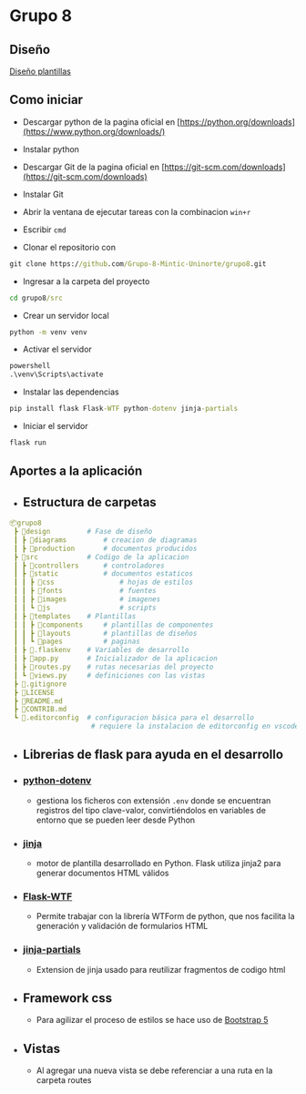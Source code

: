 # Grupo 8

## Diseño
[Diseño plantillas](https://www.figma.com/file/foeCJgr3Mo0N2j0mOmZZyd/Mi-primer-diseño-en-figma?node-id=0%3A1)

## Como iniciar

- Descargar python de la pagina oficial en [https://python.org/downloads](https://www.python.org/downloads/)

- Instalar python

- Descargar Git de la pagina oficial en [https://git-scm.com/downloads](https://git-scm.com/downloads)

- Instalar Git

- Abrir la ventana de ejecutar tareas con la combinacion `win+r`

- Escribir `cmd`

- Clonar el repositorio con

```cmd
git clone https://github.com/Grupo-8-Mintic-Uninorte/grupo8.git
```

- Ingresar a la carpeta del proyecto

```cmd
cd grupo8/src
```

- Crear un servidor local

```cmd
python -m venv venv
```

- Activar el servidor

```cmd
powershell
.\venv\Scripts\activate
```

- Instalar las dependencias

```cmd
pip install flask Flask-WTF python-dotenv jinja-partials
```

- Iniciar el servidor

```cmd
flask run
```

## Aportes a la aplicación

- ## Estructura de carpetas

```yml
📦grupo8
 ┣ 📂design         # Fase de diseño
 ┃ ┣ 📂diagrams         # creacion de diagramas
 ┃ ┣ 📂production       # documentos producidos
 ┣ 📂src            # Codigo de la aplicacion
 ┃ ┣ 📂controllers      # controladores
 ┃ ┣ 📂static           # documentos estaticos
 ┃ ┃ ┣ 📂css                # hojas de estilos
 ┃ ┃ ┣ 📂fonts              # fuentes
 ┃ ┃ ┣ 📂images             # imagenes
 ┃ ┃ ┗ 📂js                 # scripts
 ┃ ┣ 📂templates    # Plantillas
 ┃ ┃ ┣ 📂components     # plantillas de componentes
 ┃ ┃ ┣ 📂layouts        # plantillas de diseños
 ┃ ┃ ┗ 📂pages          # paginas
 ┃ ┣ 📜.flaskenv    # Variables de desarrollo
 ┃ ┣ 📜app.py       # Inicializador de la aplicacion
 ┃ ┣ 📜routes.py    # rutas necesarias del proyecto
 ┃ ┗ 📜views.py     # definiciones con las vistas
 ┣ 📜.gitignore
 ┣ 📜LICENSE
 ┣ 📜README.md
 ┣ 📜CONTRIB.md
 ┗ 📜.editorconfig  # configuracion básica para el desarrollo
                    # requiere la instalacion de editorconfig en vscode
```

- ## Librerias de flask para ayuda en el desarrollo

- ### [python-dotenv](https://pypi.org/project/python-dotenv/)

  - gestiona los ficheros con extensión ```.env``` donde se encuentran registros del tipo clave-valor, convirtiéndolos en variables de entorno que se pueden leer desde Python

- ### [jinja](https://jinja.palletsprojects.com/en/3.0.x/templates/)

  - motor de plantilla desarrollado en Python. Flask utiliza jinja2 para generar documentos HTML válidos

- ### [Flask-WTF](https://flask-wtf.readthedocs.io/en/latest/)

  - Permite trabajar con la librería WTForm de python, que nos facilita la generación y validación de formularios HTML

- ### [jinja-partials](https://github.com/mikeckennedy/jinja_partials)

  - Extension de jinja usado para reutilizar fragmentos de codigo html

- ## Framework css

  - Para agilizar el proceso de estilos se hace uso de [Bootstrap 5](https://getbootstrap.com/docs/5.1/getting-started/introduction/)

- ## Vistas

  - Al agregar una nueva vista se debe referenciar a una ruta en la carpeta routes
